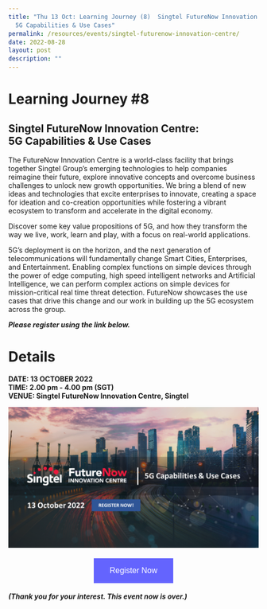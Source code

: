 ```yaml
---
title: "Thu 13 Oct: Learning Journey (8)  Singtel FutureNow Innovation Centre:
  5G Capabilities & Use Cases"
permalink: /resources/events/singtel-futurenow-innovation-centre/
date: 2022-08-28
layout: post
description: ""
---
```

# Learning Journey #8

## Singtel FutureNow Innovation Centre: <br>5G Capabilities & Use Cases

The FutureNow Innovation Centre is a world-class facility that brings together Singtel Group’s emerging technologies to help companies reimagine their future, explore innovative concepts and overcome business challenges to unlock new growth opportunities. We bring a blend of new ideas and technologies that excite enterprises to innovate, creating a space for ideation and co-creation opportunities while fostering a vibrant ecosystem to transform and accelerate in the digital economy.

Discover some key value propositions of 5G, and how they transform the way we live, work, learn and play, with a focus on real-world applications. 

5G’s deployment is on the horizon, and the next generation of telecommunications will fundamentally change Smart Cities, Enterprises, and Entertainment. Enabling complex functions on simple devices through the power of edge computing, high speed intelligent networks and Artificial Intelligence, we can perform complex actions on simple devices for mission-critical real time threat detection. FutureNow showcases the use cases that drive this change and our work in building up the 5G ecosystem across the group.

***Please register using the link below.***

# Details
**DATE: 13 OCTOBER 2022 <br> 
TIME: 2.00 pm - 4.00 pm   (SGT)<br> 
VENUE: Singtel FutureNow Innovation Centre, Singtel**

![Singtel FIC ](/images/events/5GLF/Singtel%20FIC%20SLF_CoverPage.png)


<style>
#register {
  background-color: #0000ff;
  border: none;
  color: white;
  padding: 16px 32px;
  text-align: center;
  font-size: 16px;
  margin: 4px 2px;
  opacity: 0.6;
  transition: 0.3s;
  display: inline-block;
  text-decoration: none;
  cursor: pointer;
}
</style>

<center><a href="https://form.gov.sg/628f22d33778d80011a07cc6 " target="_blank"><button id="register" class="btn">Register Now</button></a></center>

***(Thank you for your interest. This event now is over.)***